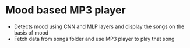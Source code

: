 # Mood based MP3 player

* Detects mood using CNN and MLP layers and display the songs on the basis of mood 
* Fetch data from songs folder and use MP3 player to play that song

